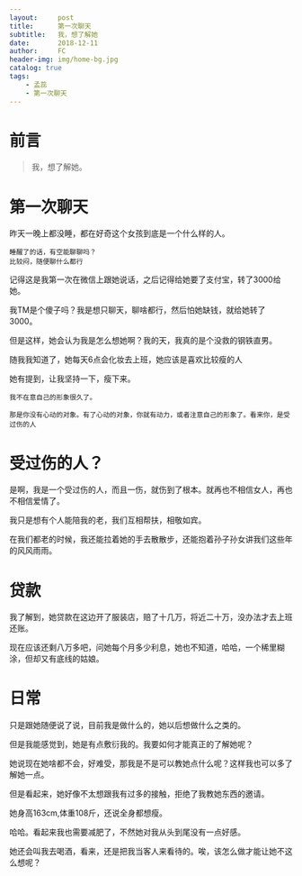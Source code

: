 ```yaml
---
layout:     post
title:      第一次聊天
subtitle:   我，想了解她
date:       2018-12-11
author:     FC
header-img: img/home-bg.jpg
catalog: true
tags:
    - 孟蕊
    - 第一次聊天
---
```



# 前言

>我，想了解她。




# 第一次聊天

昨天一晚上都没睡，都在好奇这个女孩到底是一个什么样的人。

```
睡醒了的话，有空能聊聊吗？
比较闷，随便聊什么都行
```

记得这是我第一次在微信上跟她说话，之后记得给她要了支付宝，转了3000给她。

我TM是个傻子吗？我是想只聊天，聊啥都行，然后怕她缺钱，就给她转了3000。

但是这样，她会认为我是怎么想她啊？我的天，我真的是个没救的钢铁直男。

随我我知道了，她每天6点会化妆去上班，她应该是喜欢比较瘦的人

她有提到，让我坚持一下，瘦下来。
```
我不在意自己的形象很久了。

那是你没有心动的对象。有了心动的对象，你就有动力，或者注意自己的形象了。看来你，是受过伤的人

```

# 受过伤的人？

是啊，我是一个受过伤的人，而且一伤，就伤到了根本。就再也不相信女人，再也不相信爱情了。

我只是想有个人能陪我的老，我们互相帮扶，相敬如宾。

在我们都老的时候，我还能拉着她的手去散散步，还能抱着孙子孙女讲我们这些年的风风雨雨。



# 贷款

我了解到，她贷款在这边开了服装店，赔了十几万，将近二十万，没办法才去上班还账。

现在应该还剩八万多吧，问她每个月多少利息，她也不知道，哈哈，一个稀里糊涂，但却又有底线的姑娘。


# 日常

只是跟她随便说了说，目前我是做什么的，她以后想做什么之类的。

但是我能感觉到，她是有点敷衍我的。我要如何才能真正的了解她呢？

她说现在她啥都不会，好难受，那我是不是可以教她点什么呢？这样我也可以多了解她一点。

但是看起来，她好像不太想跟我有过多的接触，拒绝了我教她东西的邀请。

她身高163cm,体重108斤，还说全身都想瘦。

哈哈。看起来我也需要减肥了，不然她对我从头到尾没有一点好感。

她还会叫我去喝酒，看来，还是把我当客人来看待的。唉，该怎么做才能让她不这么想呢？



